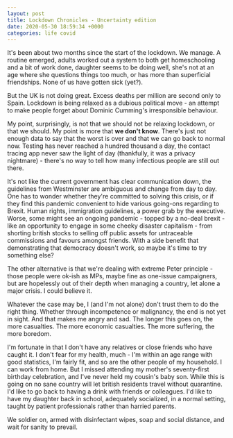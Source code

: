 ```yaml
---
layout: post
title: Lockdown Chronicles - Uncertainty edition
date: 2020-05-30 18:59:34 +0000
categories: life covid
---
```

It's been about two months since the start of the lockdown.  We manage. A routine emerged, adults worked out a system to both get homeschooling and a bit of work done, daughter seems to be doing well, she's not at an age where she questions things too much, or has more than superficial friendships. None of us have gotten sick (yet?).

But the UK is not doing great. Excess deaths per million are second only to Spain. Lockdown is being relaxed as a dubious political move - an attempt to make people forget about Dominic Cumming's irresponsible behaviour.

My point, surprisingly, is not that we should not be relaxing lockdown, or that we should. My point is more that **we don't know**. There's just not enough data to say that the worst is over and that we can go back to normal now.  Testing has never reached a hundred thousand a day, the contact tracing app never saw the light of day (thankfully, it was a privacy nightmare) - there's no way to tell how many infectious people are still out there.

It's not like the current government has clear communication down, the guidelines from Westminster are ambiguous and change from day to day. One has to wonder whether they're committed to solving this crisis, or if they find this pandemic convenient to hide various going-ons regarding to Brexit. Human rights, immigration guidelines, a power grab by the executive. Worse, some might see an ongoing pandemic - topped by a no-deal brexit - like an opportunity to engage in some cheeky disaster capitalism - from shorting british stocks to selling off public assets for untraceable commissions and favours amongst friends. With a side benefit that demonstrating that democracy doesn't work, so maybe it's time to try something else?

The other alternative is that we're dealing with extreme Peter principle - those people were ok-ish as MPs, maybe fine as one-issue campaigners, but are hopelessly out of their depth when managing a country, let alone a major crisis. I could believe it.

Whatever the case may be, I (and I'm not alone) don't trust them to do the right thing. Whether through incompetence or malignancy, the end is not yet in sight. And that makes me angry and sad. The longer this goes on, the more casualties. The more economic casualties. The more suffering, the more boredom.

I'm fortunate in that I don't have any relatives or close friends who have caught it. I don't fear for my health, much - I'm within an age range with good statistics, I'm fairly fit, and so are the other people of my household. I can work from home. But I missed attending my mother's seventy-first birthday celebration, and I've never held my cousin's baby son. While this is going on no sane country will let british residents travel without quarantine. I'd like to go back to having a drink with friends or colleagues. I'd like to have my daughter back in school, adequately socialized, in a normal setting, taught by patient professionals rather than harried parents.

We soldier on, armed with disinfectant wipes, soap and social distance, and wait for sanity to prevail.
